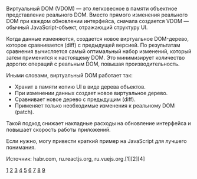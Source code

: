 Виртуальный DOM (VDOM) — это легковесное в памяти объектное представление реального DOM. Вместо прямого изменения реального DOM при каждом обновлении интерфейса, сначала создается VDOM — обычный JavaScript-объект, отражающий структуру UI.

Когда данные изменяются, создается новое виртуальное DOM-дерево, которое сравнивается (diff) с предыдущей версией. По результатам сравнения вычисляется самый оптимальный набор изменений, который затем применится к настоящему DOM. Это минимизирует количество дорогих операций с реальным DOM, повышая производительность.

Иными словами, виртуальный DOM работает так:

- Хранит в памяти копию UI в виде дерева объектов.
- При изменении данных создает новое виртуальное дерево.
- Сравнивает новое дерево с предыдущим (diff).
- Применяет только необходимые изменения к реальному DOM (patch).

Такой подход снижает накладные расходы на обновление интерфейса и повышает скорость работы приложений.

Если нужно, могу привести краткий пример на JavaScript для лучшего понимания.

Источник: habr.com, ru.reactjs.org, ru.vuejs.org.[1][2][4]

[1](https://habr.com/ru/companies/macloud/articles/558682/)
[2](https://ru.legacy.reactjs.org/docs/faq-internals.html)
[3](https://habr.com/ru/articles/256965/)
[4](https://ru.vuejs.org/guide/extras/rendering-mechanism.html)
[5](https://ru.hexlet.io/courses/js-react/lessons/virtual-dom/theory_unit)
[6](https://frontend-blog.ru/51_react_virtual_dom/)
[7](https://alishoff.com/blog/256)
[8](https://www.youtube.com/watch?v=rVbvWJwYqBU)
[9](https://www.reddit.com/r/reactjs/comments/mo4g0t/why_virtual_dom_is_considered_faster_that/?tl=ru)
